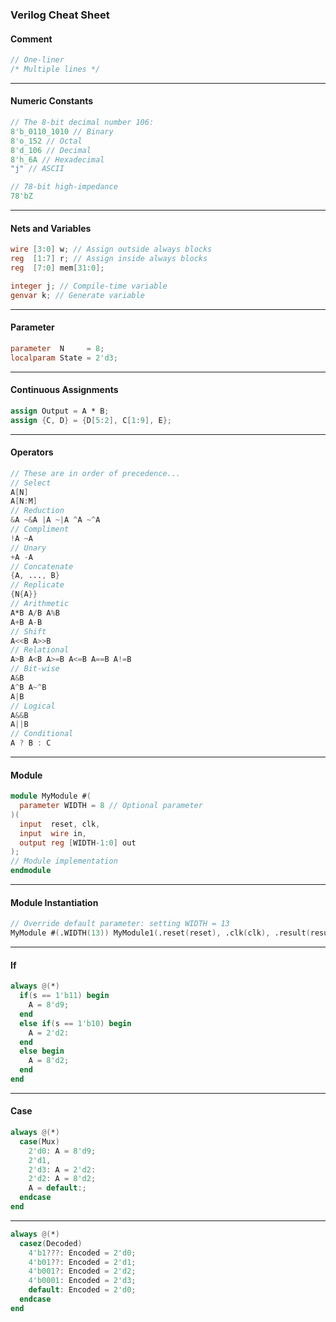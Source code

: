 ### Verilog Cheat Sheet

#### Comment

```verilog
// One-liner 
/* Multiple lines */
```

---

#### Numeric Constants

```verilog
// The 8-bit decimal number 106: 
8'b_0110_1010 // Binary
8'o_152 // Octal
8'd_106 // Decimal
8'h_6A // Hexadecimal 
"j" // ASCII

// 78-bit high-impedance
78'bZ 
```

---

#### Nets and Variables

```verilog
wire [3:0] w; // Assign outside always blocks 
reg  [1:7] r; // Assign inside always blocks 
reg  [7:0] mem[31:0];

integer j; // Compile-time variable 
genvar k; // Generate variable
```

---

#### Parameter

```verilog
parameter  N     = 8;
localparam State = 2'd3;
```

---

#### Continuous Assignments

```verilog
assign Output = A * B;
assign {C, D} = {D[5:2], C[1:9], E};
```

---

#### Operators

```verilog
// These are in order of precedence... 
// Select
A[N] 
A[N:M]
// Reduction
&A ~&A |A ~|A ^A ~^A
// Compliment
!A ~A
// Unary
+A -A
// Concatenate
{A, ..., B}
// Replicate
{N{A}}
// Arithmetic
A*B A/B A%B
A+B A-B
// Shift
A<<B A>>B
// Relational
A>B A<B A>=B A<=B A==B A!=B
// Bit-wise
A&B
A^B A~^B
A|B
// Logical 
A&&B
A||B
// Conditional 
A ? B : C
```

---

#### Module

```verilog
module MyModule #(
  parameter WIDTH = 8 // Optional parameter
)(
  input  reset, clk, 
  input  wire in,
  output reg [WIDTH-1:0] out
);
// Module implementation
endmodule
```

---

#### Module Instantiation

```verilog
// Override default parameter: setting WIDTH = 13
MyModule #(.WIDTH(13)) MyModule1(.reset(reset), .clk(clk), .result(result));
```

---

#### If

```verilog
always @(*) 
  if(s == 1'b11) begin
    A = 8'd9;
  end
  else if(s == 1'b10) begin
    A = 2'd2: 
  end
  else begin
    A = 8'd2;
  end
end
```

---

#### Case

```verilog
always @(*) 
  case(Mux)
    2'd0: A = 8'd9;
    2'd1, 
    2'd3: A = 2'd2: 
    2'd2: A = 8'd2;
    A = default:;
  endcase 
end
```

---

```verilog
always @(*)
  casez(Decoded)
    4'b1???: Encoded = 2'd0; 
    4'b01??: Encoded = 2'd1; 
    4'b001?: Encoded = 2'd2; 
    4'b0001: Encoded = 2'd3; 
    default: Encoded = 2'd0;
  endcase
end
```

